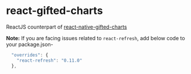 # react-gifted-charts

ReactJS counterpart of [react-native-gifted-charts](https://github.com/Abhinandan-Kushwaha/react-native-gifted-charts)

**Note:** If you are facing issues related to `react-refresh`, add below code to your package.json-
```js
  "overrides": {
    "react-refresh": "0.11.0"
  },
```
